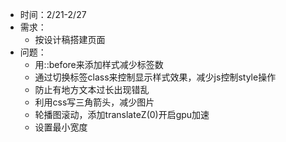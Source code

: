 - 时间：2/21-2/27
- 需求：
  - 按设计稿搭建页面
- 问题：
  - 用::before来添加样式减少标签数
  - 通过切换标签class来控制显示样式效果，减少js控制style操作
  - 防止有地方文本过长出现错乱
  - 利用css写三角箭头，减少图片
  - 轮播图滚动，添加translateZ(0)开启gpu加速
  - 设置最小宽度
